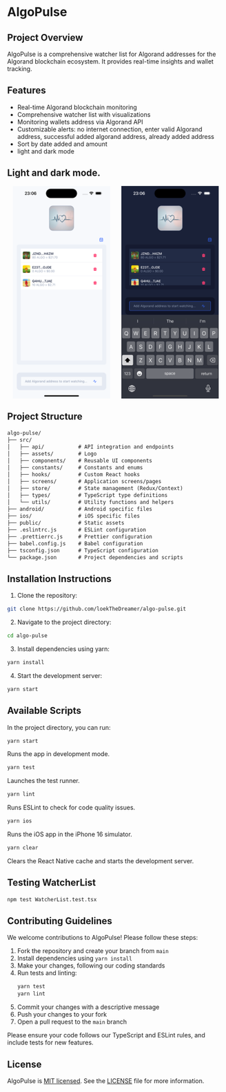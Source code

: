 # AlgoPulse

## Project Overview

AlgoPulse is a comprehensive watcher list for Algorand addresses for the Algorand blockchain ecosystem. It provides real-time insights and wallet tracking.

## Features

- Real-time Algorand blockchain monitoring
- Comprehensive watcher list with visualizations
- Monitoring wallets address via Algorand API
- Customizable alerts: no internet connection, enter valid Algorand address, successful added algorand address, already added address
- Sort by date added and amount
- light and dark mode

## Light and dark mode.

<div style="display: flex; justify-content: space-around;">
  <img src="public/screenshots/light_mode.png" alt="Light Mode" width="45%" />
  <img src="public/screenshots/dark_mode.png" alt="Dark Mode" width="45%" />
</div>

## Project Structure

```
algo-pulse/
├── src/
│   ├── api/           # API integration and endpoints
│   ├── assets/        # Logo
│   ├── components/    # Reusable UI components
│   ├── constants/     # Constants and enums
│   ├── hooks/         # Custom React hooks
│   ├── screens/       # Application screens/pages
│   ├── store/         # State management (Redux/Context)
│   ├── types/         # TypeScript type definitions
│   └── utils/         # Utility functions and helpers
├── android/           # Android specific files
├── ios/               # iOS specific files
├── public/            # Static assets
├── .eslintrc.js       # ESLint configuration
├── .prettierrc.js     # Prettier configuration
├── babel.config.js    # Babel configuration
├── tsconfig.json      # TypeScript configuration
└── package.json       # Project dependencies and scripts
```

## Installation Instructions

1. Clone the repository:

```bash
git clone https://github.com/loekTheDreamer/algo-pulse.git
```

2. Navigate to the project directory:

```bash
cd algo-pulse
```

3. Install dependencies using yarn:

```bash
yarn install
```

4. Start the development server:

```bash
yarn start
```

## Available Scripts

In the project directory, you can run:

```bash
yarn start
```

Runs the app in development mode.

```bash
yarn test
```

Launches the test runner.

```bash
yarn lint
```

Runs ESLint to check for code quality issues.

```bash
yarn ios
```

Runs the iOS app in the iPhone 16 simulator.

```bash
yarn clear
```

Clears the React Native cache and starts the development server.

## Testing WatcherList

```bash
npm test WatcherList.test.tsx
```

## Contributing Guidelines

We welcome contributions to AlgoPulse! Please follow these steps:

1. Fork the repository and create your branch from `main`
2. Install dependencies using `yarn install`
3. Make your changes, following our coding standards
4. Run tests and linting:
   ```bash
   yarn test
   yarn lint
   ```
5. Commit your changes with a descriptive message
6. Push your changes to your fork
7. Open a pull request to the `main` branch

Please ensure your code follows our TypeScript and ESLint rules, and include tests for new features.

## License

AlgoPulse is [MIT licensed](https://opensource.org/licenses/MIT). See the [LICENSE](https://github.com/loekTheDreamer/algo-pulse/blob/main/LICENSE) file for more information.
